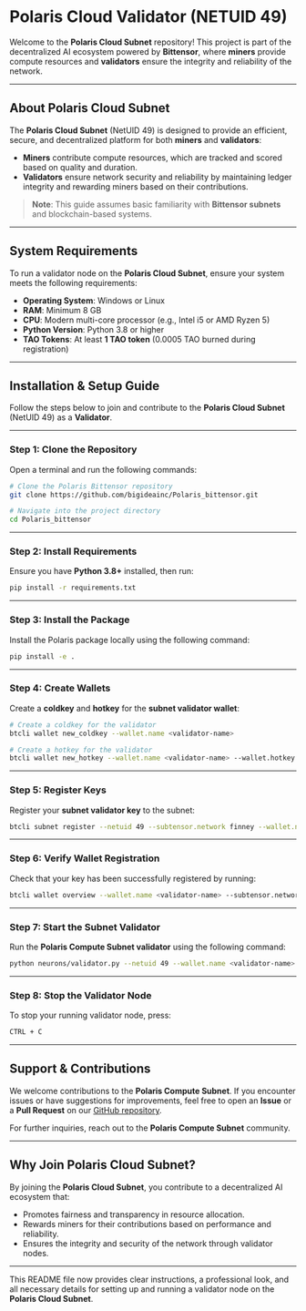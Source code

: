 # **Polaris Cloud Validator (NETUID 49)**

Welcome to the **Polaris Cloud Subnet** repository! This project is part of the decentralized AI ecosystem powered by **Bittensor**, where **miners** provide compute resources and **validators** ensure the integrity and reliability of the network.

---

## **About Polaris Cloud Subnet**
The **Polaris Cloud Subnet** (NetUID 49) is designed to provide an efficient, secure, and decentralized platform for both **miners** and **validators**:
- **Miners** contribute compute resources, which are tracked and scored based on quality and duration.
- **Validators** ensure network security and reliability by maintaining ledger integrity and rewarding miners based on their contributions.

> **Note**: This guide assumes basic familiarity with **Bittensor subnets** and blockchain-based systems.

---

## **System Requirements**
To run a validator node on the **Polaris Cloud Subnet**, ensure your system meets the following requirements:

- **Operating System**: Windows or Linux
- **RAM**: Minimum 8 GB
- **CPU**: Modern multi-core processor (e.g., Intel i5 or AMD Ryzen 5)
- **Python Version**: Python 3.8 or higher
- **TAO Tokens**: At least **1 TAO token** (0.0005 TAO burned during registration)

---

## **Installation & Setup Guide**
Follow the steps below to join and contribute to the **Polaris Cloud Subnet** (NetUID 49) as a **Validator**.

---

### **Step 1: Clone the Repository**
Open a terminal and run the following commands:

```bash
# Clone the Polaris Bittensor repository
git clone https://github.com/bigideainc/Polaris_bittensor.git

# Navigate into the project directory
cd Polaris_bittensor
```

---

### **Step 2: Install Requirements**
Ensure you have **Python 3.8+** installed, then run:

```bash
pip install -r requirements.txt
```

---

### **Step 3: Install the Package**
Install the Polaris package locally using the following command:

```bash
pip install -e .
```

---

### **Step 4: Create Wallets**
Create a **coldkey** and **hotkey** for the **subnet validator wallet**:

```bash
# Create a coldkey for the validator
btcli wallet new_coldkey --wallet.name <validator-name>

# Create a hotkey for the validator
btcli wallet new_hotkey --wallet.name <validator-name> --wallet.hotkey default
```

---

### **Step 5: Register Keys**
Register your **subnet validator key** to the subnet:

```bash
btcli subnet register --netuid 49 --subtensor.network finney --wallet.name validator --wallet.hotkey default
```

---

### **Step 6: Verify Wallet Registration**
Check that your key has been successfully registered by running:

```bash
btcli wallet overview --wallet.name <validator-name> --subtensor.network finney
```

---

### **Step 7: Start the Subnet Validator**
Run the **Polaris Compute Subnet validator** using the following command:

```bash
python neurons/validator.py --netuid 49 --wallet.name <validator-name> --wallet.hotkey default --logging.debug
```

---

### **Step 8: Stop the Validator Node**
To stop your running validator node, press:

```bash
CTRL + C
```

---

## **Support & Contributions**
We welcome contributions to the **Polaris Compute Subnet**. If you encounter issues or have suggestions for improvements, feel free to open an **Issue** or a **Pull Request** on our [GitHub repository](https://github.com/tobiusaolo/Polaris_bittensor).

For further inquiries, reach out to the **Polaris Compute Subnet** community.

---

## **Why Join Polaris Cloud Subnet?**
By joining the **Polaris Cloud Subnet**, you contribute to a decentralized AI ecosystem that:
- Promotes fairness and transparency in resource allocation.
- Rewards miners for their contributions based on performance and reliability.
- Ensures the integrity and security of the network through validator nodes.

---

This README file now provides clear instructions, a professional look, and all necessary details for setting up and running a validator node on the **Polaris Cloud Subnet**.